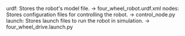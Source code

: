 urdf: Stores the robot's model file.  -> four_wheel_robot.urdf.xml
nodes: Stores configuration files for controlling the robot.  ->  control_node.py
launch: Stores launch files to run the robot in simulation.   ->   four_wheel_drive.launch.py
